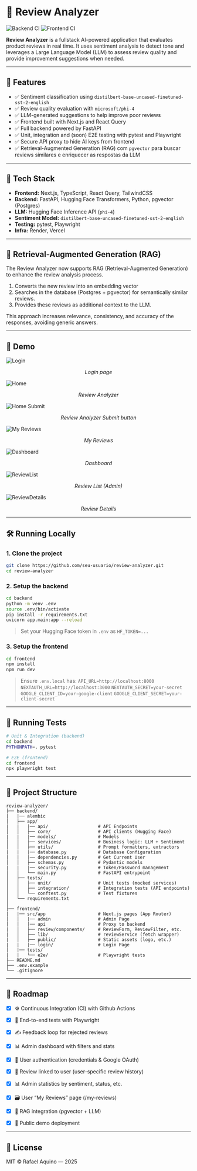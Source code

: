 # 🧠 Review Analyzer

![Backend CI](https://github.com/rafael-acerqueira/review-analyzer/actions/workflows/backend-ci.yml/badge.svg)
![Frontend CI](https://github.com/rafael-acerqueira/review-analyzer/actions/workflows/frontend-ci.yml/badge.svg)


**Review Analyzer** is a fullstack AI-powered application that evaluates product reviews in real time. It uses sentiment analysis to detect tone and leverages a Large Language Model (LLM) to assess review quality and provide improvement suggestions when needed.

---

## 🚀 Features

- ✅ Sentiment classification using `distilbert-base-uncased-finetuned-sst-2-english`
- ✅ Review quality evaluation with `microsoft/phi-4`
- ✅ LLM-generated suggestions to help improve poor reviews
- ✅ Frontend built with Next.js and React Query
- ✅ Full backend powered by FastAPI
- ✅ Unit, integration and (soon) E2E testing with pytest and Playwright
- ✅ Secure API proxy to hide AI keys from frontend
- ✅ Retrieval-Augmented Generation (RAG) com `pgvector` para buscar reviews similares e enriquecer as respostas da LLM


---

## 🧰 Tech Stack

- **Frontend:** Next.js, TypeScript, React Query, TailwindCSS
- **Backend:** FastAPI, Hugging Face Transformers, Python, pgvector (Postgres)
- **LLM:** Hugging Face Inference API (`phi-4`)
- **Sentiment Model:** `distilbert-base-uncased-finetuned-sst-2-english`
- **Testing:** pytest, Playwright
- **Infra:** Render, Vercel

---

## 🧩 Retrieval-Augmented Generation (RAG)

The Review Analyzer now supports RAG (Retrieval-Augmented Generation) to enhance the review analysis process.

1. Converts the new review into an embedding vector
2. Searches in the database (Postgres + pgvector) for semantically similar reviews.
3. Provides these reviews as additional context to the LLM.

This approach increases relevance, consistency, and accuracy of the responses, avoiding generic answers.

---

## 📸 Demo

![Login](assets/login.png)
<p align="center"><em>Login page</em></p>

![Home](assets/review_analyzer.png)
<p align="center"><em>Review Analyzer</em></p>

![Home Submit](assets/review_analyzer_submit.png)
<p align="center"><em>Review Analyzer Submit button</em></p>

![My Reviews](assets/my_reviews.png)
<p align="center"><em>My Reviews</em></p>

![Dashboard](assets/dashboard.png)
<p align="center"><em>Dashboard</em></p>

![ReviewList](assets/review_list.png)
<p align="center"><em>Review List (Admin)</em></p>

![ReviewDetails](assets/review_details.png)
<p align="center"><em>Review Details</em></p>

---

## 🛠️ Running Locally

### 1. Clone the project

```bash
git clone https://github.com/seu-usuario/review-analyzer.git
cd review-analyzer
```

### 2. Setup the backend

```bash
cd backend
python -m venv .env
source .env/bin/activate
pip install -r requirements.txt
uvicorn app.main:app --reload
```

> Set your Hugging Face token in `.env` as `HF_TOKEN=...`

### 3. Setup the frontend

```bash
cd frontend
npm install
npm run dev
```

> Ensure `.env.local` has:
> `API_URL=http://localhost:8000`
> `NEXTAUTH_URL=http://localhost:3000`
> `NEXTAUTH_SECRET=your-secret`
> `GOOGLE_CLIENT_ID=your-google-client`
> `GOOGLE_CLIENT_SECRET=your-client-secret`

---

## 🧪 Running Tests

```bash
# Unit & Integration (backend)
cd backend
PYTHONPATH=. pytest

# E2E (frontend)
cd frontend
npx playwright test
```

---

## 📁 Project Structure

```
review-analyzer/
├── backend/
|   |── alembic
│   ├── app/
|   |   |── api/                   # API Endpoints
│   │   ├── core/                  # API clients (Hugging Face)
|   |   |── models/                # Models
│   │   ├── services/              # Business logic: LLM + Sentiment
│   │   ├── utils/                 # Prompt formatters, extractors
|   |   |── database.py            # Database Configuration
|   |   |── dependencies.py        # Get Current User
│   │   ├── schemas.py             # Pydantic models
|   |   |── security.py            # Token/Password management
│   │   └── main.py                # FastAPI entrypoint
│   ├── tests/
│   │   ├── unit/                  # Unit tests (mocked services)
│   │   ├── integration/           # Integration tests (API endpoints)
│   │   └── conftest.py            # Test fixtures
│   └── requirements.txt
│
├── frontend/
|   |── src/app                    # Next.js pages (App Router)
│   │   |── admin                  # Admin Page
|   |   |── api                    # Proxy to backend
|   │   ├── review/components/     # ReviewForm, ReviewFilter, etc.
|   │   ├── lib/                   # reviewService (fetch wrapper)
|   │   ├── public/                # Static assets (logo, etc.)
|   |   |── login/                 # Login Page
│   |── tests/
|   |   └── e2e/                   # Playwright tests
├── README.md
├── .env.example
└── .gitignore
```

---

## 🔮 Roadmap

- [x] ⚙️ Continuous Integration (CI) with Github Actions
- [x] 🧪 End-to-end tests with Playwright
- [x] ✍️ Feedback loop for rejected reviews
- [x] 📊 Admin dashboard with filters and stats
- [x] 🔐 User authentication (credentials & Google OAuth)
- [x] 📝 Review linked to user (user-specific review history)
- [x] 📊 Admin statistics by sentiment, status, etc.
- [x] 🗃️ User “My Reviews” page (/my-reviews)
- [x] 🧩 RAG integration (pgvector + LLM)
- [x] 🚀 Public demo deployment


---

## 📄 License

MIT © Rafael Aquino — 2025